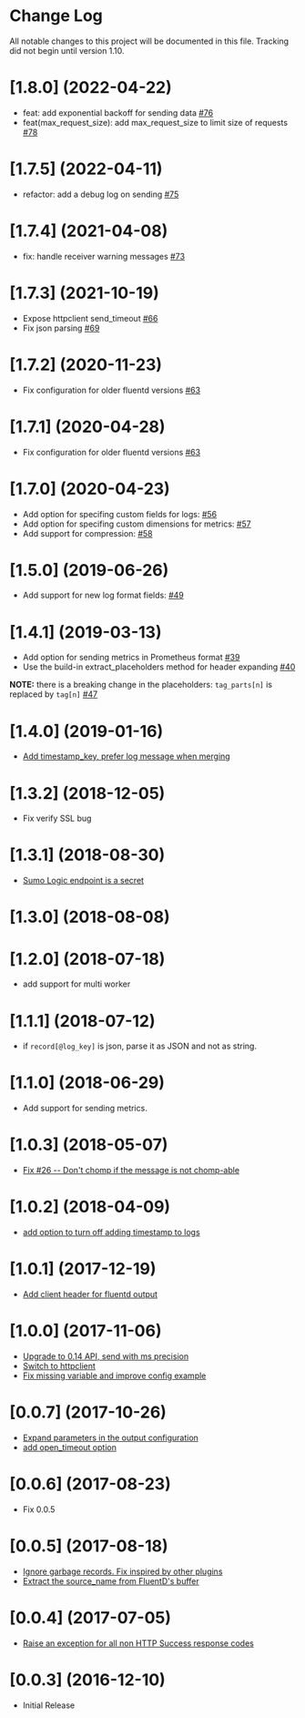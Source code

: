 # Change Log

All notable changes to this project will be documented in this file. Tracking did not begin until version 1.10.

<a name="1.8.0"></a>
# [1.8.0] (2022-04-22)

- feat: add exponential backoff for sending data [#76](https://github.com/SumoLogic/fluentd-output-sumologic/pull/76)
- feat(max_request_size): add max_request_size to limit size of requests [#78](https://github.com/SumoLogic/fluentd-output-sumologic/pull/78)

<a name="1.7.5"></a>
# [1.7.5] (2022-04-11)

- refactor: add a debug log on sending [#75](https://github.com/SumoLogic/fluentd-output-sumologic/pull/75)

<a name="1.7.4"></a>
# [1.7.4] (2021-04-08)

- fix: handle receiver warning messages [#73](https://github.com/SumoLogic/fluentd-output-sumologic/pull/73)

<a name="1.7.3"></a>
# [1.7.3] (2021-10-19)
- Expose httpclient send_timeout [#66](https://github.com/SumoLogic/fluentd-output-sumologic/pull/68)
- Fix json parsing [#69](https://github.com/SumoLogic/fluentd-output-sumologic/pull/69)

<a name="1.7.2"></a>
# [1.7.2] (2020-11-23)
- Fix configuration for older fluentd versions [#63](https://github.com/SumoLogic/fluentd-output-sumologic/pull/63)

<a name="1.7.1"></a>
# [1.7.1] (2020-04-28)
- Fix configuration for older fluentd versions [#63](https://github.com/SumoLogic/fluentd-output-sumologic/pull/63)

<a name="1.7.0"></a>
# [1.7.0] (2020-04-23)
- Add option for specifing custom fields for logs: [#56](https://github.com/SumoLogic/fluentd-output-sumologic/pull/56)
- Add option for specifing custom dimensions for metrics: [#57](https://github.com/SumoLogic/fluentd-output-sumologic/pull/57)
- Add support for compression: [#58](https://github.com/SumoLogic/fluentd-output-sumologic/pull/58)

<a name="1.5.0"></a>
# [1.5.0] (2019-06-26)
- Add support for new log format fields: [#49](https://github.com/SumoLogic/fluentd-output-sumologic/pull/49)

<a name="1.4.1"></a>
# [1.4.1] (2019-03-13)

- Add option for sending metrics in Prometheus format [#39](https://github.com/SumoLogic/fluentd-output-sumologic/pull/39) 
- Use the build-in extract_placeholders method for header expanding [#40](https://github.com/SumoLogic/fluentd-output-sumologic/pull/40)

__NOTE:__ there is a breaking change in the placeholders: `tag_parts[n]` is replaced by `tag[n]` [#47](https://github.com/SumoLogic/fluentd-output-sumologic/issues/47)

<a name="1.4.0"></a>
# [1.4.0] (2019-01-16)

* [Add timestamp_key, prefer log message when merging](https://github.com/SumoLogic/fluentd-output-sumologic/pull/37)

<a name="1.3.2"></a>
# [1.3.2] (2018-12-05)

* Fix verify SSL bug

<a name="1.3.1"></a>
# [1.3.1] (2018-08-30)

* [Sumo Logic endpoint is a secret](https://github.com/SumoLogic/fluentd-output-sumologic/pull/32)

<a name="1.3.0"></a>
# [1.3.0] (2018-08-08)

<a name="1.2.0"></a>
# [1.2.0] (2018-07-18)

  * add support for multi worker

<a name="1.1.1"></a>
# [1.1.1] (2018-07-12)

  * if `record[@log_key]` is json, parse it as JSON and not as string.  

<a name="1.1.0"></a>
# [1.1.0] (2018-06-29)

  * Add support for sending metrics.

<a name="1.0.3"></a>
# [1.0.3] (2018-05-07)

  * [Fix #26 -- Don't chomp if the message is not chomp-able](https://github.com/SumoLogic/fluentd-output-sumologic/pull/29)

<a name="1.0.2"></a>
# [1.0.2] (2018-04-09)

  * [add option to turn off adding timestamp to logs](https://github.com/SumoLogic/fluentd-output-sumologic/pull/27)

<a name="1.0.1"></a>
# [1.0.1] (2017-12-19)

  * [Add client header for fluentd output](https://github.com/SumoLogic/fluentd-output-sumologic/pull/22)

<a name="1.0.0"></a>
# [1.0.0] (2017-11-06)

  * [Upgrade to 0.14 API, send with ms precision](https://github.com/SumoLogic/fluentd-output-sumologic/pull/12)
  * [Switch to httpclient](https://github.com/SumoLogic/fluentd-output-sumologic/pull/16)
  * [Fix missing variable and improve config example](https://github.com/SumoLogic/fluentd-output-sumologic/pull/17)

<a name="0.0.7"></a>
# [0.0.7] (2017-10-26)

  * [Expand parameters in the output configuration](https://github.com/SumoLogic/fluentd-output-sumologic/pull/14)
  * [add open_timeout option](https://github.com/SumoLogic/fluentd-output-sumologic/pull/15)

<a name="0.0.6"></a>
# [0.0.6] (2017-08-23)

  * Fix 0.0.5

<a name="0.0.5"></a>
# [0.0.5] (2017-08-18)

  * [Ignore garbage records. Fix inspired by other plugins](https://github.com/SumoLogic/fluentd-output-sumologic/pull/7)
  * [Extract the source_name from FluentD's buffer](https://github.com/SumoLogic/fluentd-output-sumologic/pull/8)

<a name="0.0.4"></a>
# [0.0.4] (2017-07-05)

  * [Raise an exception for all non HTTP Success response codes](https://github.com/SumoLogic/fluentd-output-sumologic/pull/5)

<a name="0.0.3"></a>
# [0.0.3] (2016-12-10)

  * Initial Release

